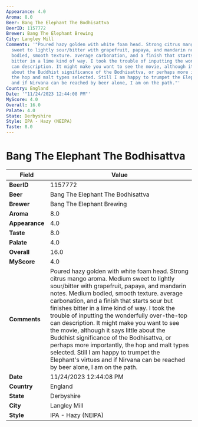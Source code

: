 ```yaml
---
Appearance: 4.0
Aroma: 8.0
Beer: Bang The Elephant The Bodhisattva
BeerID: 1157772
Brewer: Bang The Elephant Brewing
City: Langley Mill
Comments: '"Poured hazy golden with white foam head. Strong citrus mango aroma. Medium
  sweet to lightly sour/bitter with grapefruit, papaya, and mandarin notes. Medium
  bodied, smooth texture. average carbonation, and a finish that starts sour but finishes
  bitter in a lime kind of way. I took the trouble of inputting the wonderfully over-the-top
  can description. It might make you want to see the movie, although it says little
  about the Buddhist significance of the Bodhisattva, or perhaps more importantly,
  the hop and malt types selected. Still I am happy to trumpet the Elephant''s virtues
  and if Nirvana can be reached by beer alone, I am on the path."'
Country: England
Date: '"11/24/2023 12:44:08 PM"'
MyScore: 4.0
Overall: 16.0
Palate: 4.0
State: Derbyshire
Style: IPA - Hazy (NEIPA)
Taste: 8.0
---
```


# Bang The Elephant The Bodhisattva

| Field         | Value |
|---------------|-------|
| **BeerID** | 1157772 |
| **Beer** | Bang The Elephant The Bodhisattva |
| **Brewer** | Bang The Elephant Brewing |
| **Aroma** | 8.0 |
| **Appearance** | 4.0 |
| **Taste** | 8.0 |
| **Palate** | 4.0 |
| **Overall** | 16.0 |
| **MyScore** | 4.0 |
| **Comments** | Poured hazy golden with white foam head. Strong citrus mango aroma. Medium sweet to lightly sour/bitter with grapefruit, papaya, and mandarin notes. Medium bodied, smooth texture. average carbonation, and a finish that starts sour but finishes bitter in a lime kind of way. I took the trouble of inputting the wonderfully over-the-top can description. It might make you want to see the movie, although it says little about the Buddhist significance of the Bodhisattva, or perhaps more importantly, the hop and malt types selected. Still I am happy to trumpet the Elephant's virtues and if Nirvana can be reached by beer alone, I am on the path. |
| **Date** | 11/24/2023 12:44:08 PM |
| **Country** | England |
| **State** | Derbyshire |
| **City** | Langley Mill |
| **Style** | IPA - Hazy (NEIPA) |
